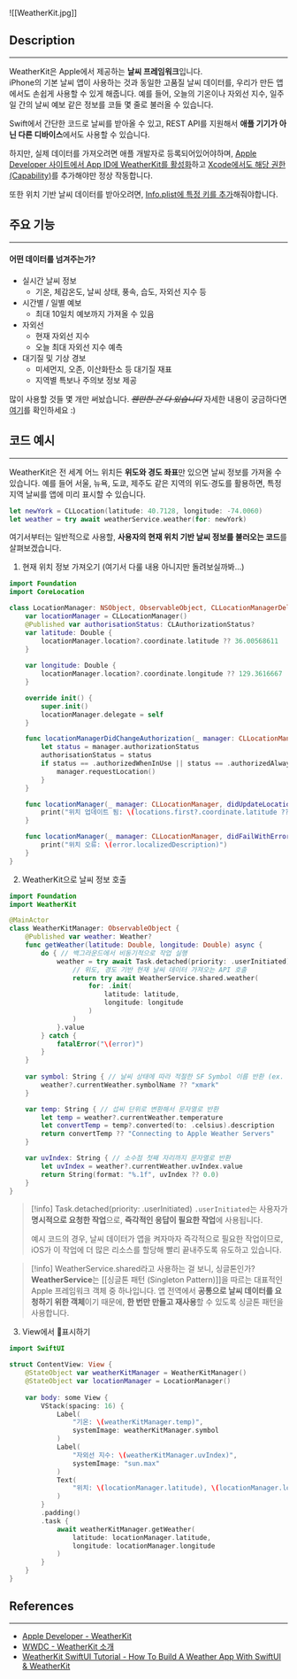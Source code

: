
![[WeatherKit.jpg]]

##  Description
---
WeatherKit은 Apple에서 제공하는 **날씨 프레임워크**입니다.  
iPhone의 기본 날씨 앱이 사용하는 것과 동일한 고품질 날씨 데이터를, 우리가 만든 앱에서도 손쉽게 사용할 수 있게 해줍니다. 예를 들어, 오늘의 기온이나 자외선 지수, 일주일 간의 날씨 예보 같은 정보를 코들 몇 줄로 불러올 수 있습니다.

Swift에서 간단한 코드로 날씨를 받아올 수 있고, REST API를 지원해서 **애플 기기가 아닌 다른 디바이스**에서도 사용할 수 있습니다.

하지만, 실제 데이터를 가져오려면 애플 개발자로 등록되어있어야하며, [Apple Developer 사이트에서 App ID에 WeatherKit를 활성화](https://developer.apple.com/kr/help/account/services/weatherkit/)하고 [Xcode에서도 해당 권한(Capability)](https://developer.apple.com/documentation/xcode/adding-capabilities-to-your-app)를 추가해야만 정상 작동합니다. 

또한 위치 기반 날씨 데이터를 받아오려면, [Info.plist에 특정 키를 추가](https://developer.apple.com/documentation/bundleresources/information-property-list/nslocationwheninuseusagedescription?utm_source=chatgpt.com)해줘야합니다.

## 주요 기능
---
#### 어떤 데이터를 넘겨주는가?

* 실시간 날씨 정보
	* 기온, 체감온도, 날씨 상태, 풍속, 습도, 자외선 지수 등
* 시간별 / 일별 예보
	* 최대 10일치 예보까지 가져올 수 있음
* 자외선
	* 현재 자외선 지수
	* 오늘 최대 자외선 지수 예측
* 대기질 및 기상 경보
	* 미세먼지, 오존, 이산화탄소 등 대기질 재표
	* 지역별 특보나 주의보 정보 제공


많이 사용할 것들 몇 개만 써놨습니다. *~~웬만한 건 다 있습니다~~* 
자세한 내용이 궁금하다면 [여기](https://developer.apple.com/documentation/weatherkitrestapi/dataset)를 확인하세요 :)

## 코드 예시
---

WeatherKit은 전 세계 어느 위치든 **위도와 경도 좌표**만 있으면 날씨 정보를 가져올 수 있습니다.
예를 들어 서울, 뉴욕, 도쿄, 제주도 같은 지역의 위도·경도를 활용하면, 특정 지역 날씨를 앱에 미리 표시할 수 있습니다.

```Swift
let newYork = CLLocation(latitude: 40.7128, longitude: -74.0060)
let weather = try await weatherService.weather(for: newYork)
```


여기서부터는 일반적으로 사용할, **사용자의 현재 위치 기반 날씨 정보를 불러오는 코드**를 살펴보겠습니다.

1. 현재 위치 정보 가져오기 (여기서 다룰 내용 아니지만 돌려보실까봐...)

```Swift
import Foundation
import CoreLocation

class LocationManager: NSObject, ObservableObject, CLLocationManagerDelegate {
    var locationManager = CLLocationManager()
    @Published var authorisationStatus: CLAuthorizationStatus?
    var latitude: Double {
        locationManager.location?.coordinate.latitude ?? 36.00568611
    }
    
    var longitude: Double {
        locationManager.location?.coordinate.longitude ?? 129.3616667
    }

    override init() {
        super.init()
        locationManager.delegate = self
    }

    func locationManagerDidChangeAuthorization(_ manager: CLLocationManager) {
        let status = manager.authorizationStatus
        authorisationStatus = status
        if status == .authorizedWhenInUse || status == .authorizedAlways {
            manager.requestLocation()
        }
    }

    func locationManager(_ manager: CLLocationManager, didUpdateLocations locations: [CLLocation]) {
        print("위치 업데이트 됨: \(locations.first?.coordinate.latitude ?? 0), \(locations.first?.coordinate.longitude ?? 0)")
    }

    func locationManager(_ manager: CLLocationManager, didFailWithError error: any Error) {
        print("위치 오류: \(error.localizedDescription)")
    }
}
```


2. WeatherKit으로 날씨 정보 호출

```Swift
import Foundation
import WeatherKit

@MainActor
class WeatherKitManager: ObservableObject {
    @Published var weather: Weather?
    func getWeather(latitude: Double, longitude: Double) async {
        do { // 백그라운드에서 비동기적으로 작업 실행
            weather = try await Task.detached(priority: .userInitiated) {
	            // 위도, 경도 기반 현재 날씨 데이터 가져오는 API 호출
                return try await WeatherService.shared.weather( 
	                for: .init(
		                latitude: latitude, 
		                longitude: longitude
					)
				)
            }.value
        } catch {
            fatalError("\(error)")
        }
    }
    
    var symbol: String { // 날씨 상태에 따라 적절한 SF Symbol 이름 반환 (ex. sun, cloud)
        weather?.currentWeather.symbolName ?? "xmark"
    }

    var temp: String { // 섭씨 단위로 변환해서 문자열로 반환
        let temp = weather?.currentWeather.temperature
        let convertTemp = temp?.converted(to: .celsius).description
        return convertTemp ?? "Connecting to Apple Weather Servers"
    }

    var uvIndex: String { // 소수점 첫째 자리까지 문자열로 반환
        let uvIndex = weather?.currentWeather.uvIndex.value
        return String(format: "%.1f", uvIndex ?? 0.0)
    }
}
```

>[!info] Task.detached(priority: .userInitiated)
>`.userInitiated`는 사용자가 **명시적으로 요청한 작업**으로, **즉각적인 응답이 필요한 작업**에 사용됩니다.
>
>예시 코드의 경우, 날씨 데이터가 앱을 켜자마자 즉각적으로 필요한 작업이므로, iOS가 이 작업에 더 많은 리소스를 할당해 빨리 끝내주도록 유도하고 있습니다.

>[!info] WeatherService.shared라고 사용하는 걸 보니, 싱글톤인가?
>**WeatherService**는  [[싱글톤 패턴 (Singleton Pattern)]]을 따르는 대표적인 Apple 프레임워크 객체 중 하나입니다. 앱 전역에서 **공통으로 날씨 데이터를 요청하기 위한 객체**이기 때문에, **한 번만 만들고 재사용**할 수 있도록 싱글톤 패턴을 사용합니다.


3. View에서 표시하기

```Swift
import SwiftUI

struct ContentView: View {
    @StateObject var weatherKitManager = WeatherKitManager()
    @StateObject var locationManager = LocationManager()
  
    var body: some View {
        VStack(spacing: 16) {
            Label(
	            "기온: \(weatherKitManager.temp)", 
	            systemImage: weatherKitManager.symbol
			)
            Label(
	            "자외선 지수: \(weatherKitManager.uvIndex)", 
	            systemImage: "sun.max"
			)
            Text(
	            "위치: \(locationManager.latitude), \(locationManager.longitude)"
			)
        }
        .padding()
        .task {
            await weatherKitManager.getWeather(
                latitude: locationManager.latitude,
                longitude: locationManager.longitude
            )
        }
    }
}
```


## References
---
* [Apple Developer - WeatherKit](https://developer.apple.com/documentation/WeatherKit)
* [WWDC - WeatherKit 소개](https://developer.apple.com/kr/videos/play/wwdc2022/10003/)
* [WeatherKit SwiftUI Tutorial - How To Build A Weather App With SwiftUI & WeatherKit](https://www.youtube.com/watch?v=Awis63z1el0)
